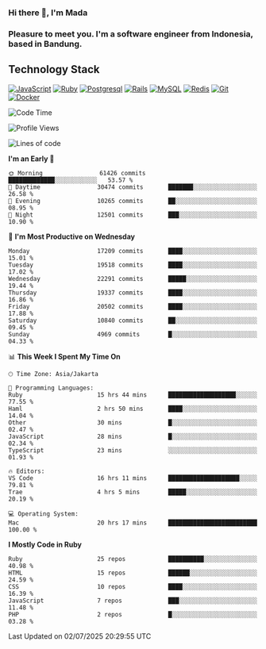 ### Hi there 👋, I'm Mada
### Pleasure to meet you. I'm a software engineer from Indonesia, based in Bandung.

## Technology Stack

[![JavaScript](https://img.shields.io/badge/-JavaScript-%23F7DF1C?style=flat-square&logo=javascript&logoColor=000000&labelColor=%23F7DF1C&color=%23FFCE5A)](https://www.javascript.com/)
[![Ruby](https://img.shields.io/badge/Ruby-CC342D?style=flat-square&logo=ruby&logoColor=white)](https://www.ruby-lang.org/en/)
[![Postgresql](https://img.shields.io/badge/PostgreSQL-316192?style=flat-square&logo=postgresql&logoColor=ffffff)](https://www.postgresql.org/)
[![Rails](https://img.shields.io/badge/Ruby_on_Rails-CC0000?style=flat-square&logo=ruby-on-rails&logoColor=white)](https://rubyonrails.org/)
[![MySQL](https://img.shields.io/badge/-MySQL-4479A1?style=flat-square&logo=MySQL&logoColor=ffffff)](https://www.mysql.com/)
[![Redis](https://img.shields.io/badge/-Redis-DC382D?style=flat-square&logo=Redis&logoColor=ffffff)](https://redis.io/)
[![Git](https://img.shields.io/badge/-Git-%23F05032?style=flat-square&logo=git&logoColor=%23ffffff)](https://git-scm.com/)
[![Docker](https://img.shields.io/badge/-Docker-2496ED?style=flat-square&logo=docker&logoColor=ffffff)](https://www.docker.com/)
<!--
**madaarya/madaarya** is a ✨ _special_ ✨ repository because its `README.md` (this file) appears on your GitHub profile.

Here are some ideas to get you started:

- 🔭 I’m currently working on ...
- 🌱 I’m currently learning ...
- 👯 I’m looking to collaborate on ...
- 🤔 I’m looking for help with ...
- 💬 Ask me about ...
- 📫 How to reach me: ...
- 😄 Pronouns: ...
- ⚡ Fun fact: ...
-->
<!--START_SECTION:waka-->
![Code Time](http://img.shields.io/badge/Code%20Time-7%2C444%20hrs%203%20mins-blue)

![Profile Views](http://img.shields.io/badge/Profile%20Views-0-blue)

![Lines of code](https://img.shields.io/badge/From%20Hello%20World%20I%27ve%20Written-52.0%20million%20lines%20of%20code-blue)

**I'm an Early 🐤** 

```text
🌞 Morning                61426 commits       █████████████░░░░░░░░░░░░   53.57 % 
🌆 Daytime                30474 commits       ███████░░░░░░░░░░░░░░░░░░   26.58 % 
🌃 Evening                10265 commits       ██░░░░░░░░░░░░░░░░░░░░░░░   08.95 % 
🌙 Night                  12501 commits       ███░░░░░░░░░░░░░░░░░░░░░░   10.90 % 
```
📅 **I'm Most Productive on Wednesday** 

```text
Monday                   17209 commits       ████░░░░░░░░░░░░░░░░░░░░░   15.01 % 
Tuesday                  19518 commits       ████░░░░░░░░░░░░░░░░░░░░░   17.02 % 
Wednesday                22291 commits       █████░░░░░░░░░░░░░░░░░░░░   19.44 % 
Thursday                 19337 commits       ████░░░░░░░░░░░░░░░░░░░░░   16.86 % 
Friday                   20502 commits       ████░░░░░░░░░░░░░░░░░░░░░   17.88 % 
Saturday                 10840 commits       ██░░░░░░░░░░░░░░░░░░░░░░░   09.45 % 
Sunday                   4969 commits        █░░░░░░░░░░░░░░░░░░░░░░░░   04.33 % 
```


📊 **This Week I Spent My Time On** 

```text
🕑︎ Time Zone: Asia/Jakarta

💬 Programming Languages: 
Ruby                     15 hrs 44 mins      ███████████████████░░░░░░   77.55 % 
Haml                     2 hrs 50 mins       ████░░░░░░░░░░░░░░░░░░░░░   14.04 % 
Other                    30 mins             █░░░░░░░░░░░░░░░░░░░░░░░░   02.47 % 
JavaScript               28 mins             █░░░░░░░░░░░░░░░░░░░░░░░░   02.34 % 
TypeScript               23 mins             ░░░░░░░░░░░░░░░░░░░░░░░░░   01.93 % 

🔥 Editors: 
VS Code                  16 hrs 11 mins      ████████████████████░░░░░   79.81 % 
Trae                     4 hrs 5 mins        █████░░░░░░░░░░░░░░░░░░░░   20.19 % 

💻 Operating System: 
Mac                      20 hrs 17 mins      █████████████████████████   100.00 % 
```

**I Mostly Code in Ruby** 

```text
Ruby                     25 repos            ██████████░░░░░░░░░░░░░░░   40.98 % 
HTML                     15 repos            ██████░░░░░░░░░░░░░░░░░░░   24.59 % 
CSS                      10 repos            ████░░░░░░░░░░░░░░░░░░░░░   16.39 % 
JavaScript               7 repos             ███░░░░░░░░░░░░░░░░░░░░░░   11.48 % 
PHP                      2 repos             █░░░░░░░░░░░░░░░░░░░░░░░░   03.28 % 
```




 Last Updated on 02/07/2025 20:29:55 UTC
<!--END_SECTION:waka-->
